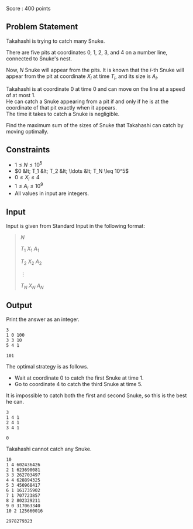 Score : $400$ points

## Problem Statement

Takahashi is trying to catch many Snuke.

There are five pits at coordinates $0$, $1$, $2$, $3$, and $4$ on a number line, connected to Snuke's nest.

Now, $N$ Snuke will appear from the pits. It is known that the $i$-th Snuke will appear from the pit at coordinate $X_i$ at time $T_i$, and its size is $A_i$.

Takahashi is at coordinate $0$ at time $0$ and can move on the line at a speed of at most $1$.<br>
He can catch a Snuke appearing from a pit if and only if he is at the coordinate of that pit exactly when it appears.<br>
The time it takes to catch a Snuke is negligible.

Find the maximum sum of the sizes of Snuke that Takahashi can catch by moving optimally.

## Constraints

- $1 \leq N \leq 10^5$
- $0 &lt; T_1 &lt; T_2 &lt; \ldots &lt; T_N \leq 10^5$
- $0 \leq X_i \leq 4$
- $1 \leq A_i \leq 10^9$
- All values in input are integers.

## Input

Input is given from Standard Input in the following format:

> $N$
> 
> $T_1$ $X_1$ $A_1$
> 
> $T_2$ $X_2$ $A_2$
> 
> $\vdots$
> 
> $T_N$ $X_N$ $A_N$

## Output

Print the answer as an integer.

```input1
3
1 0 100
3 3 10
5 4 1
```

```output1
101
```

The optimal strategy is as follows.

- Wait at coordinate $0$ to catch the first Snuke at time $1$.
- Go to coordinate $4$ to catch the third Snuke at time $5$.

It is impossible to catch both the first and second Snuke, so this is the best he can.

```input2
3
1 4 1
2 4 1
3 4 1
```

```output2
0
```

Takahashi cannot catch any Snuke.

```input3
10
1 4 602436426
2 1 623690081
3 3 262703497
4 4 628894325
5 3 450968417
6 1 161735902
7 1 707723857
8 2 802329211
9 0 317063340
10 2 125660016
```

```output3
2978279323
```